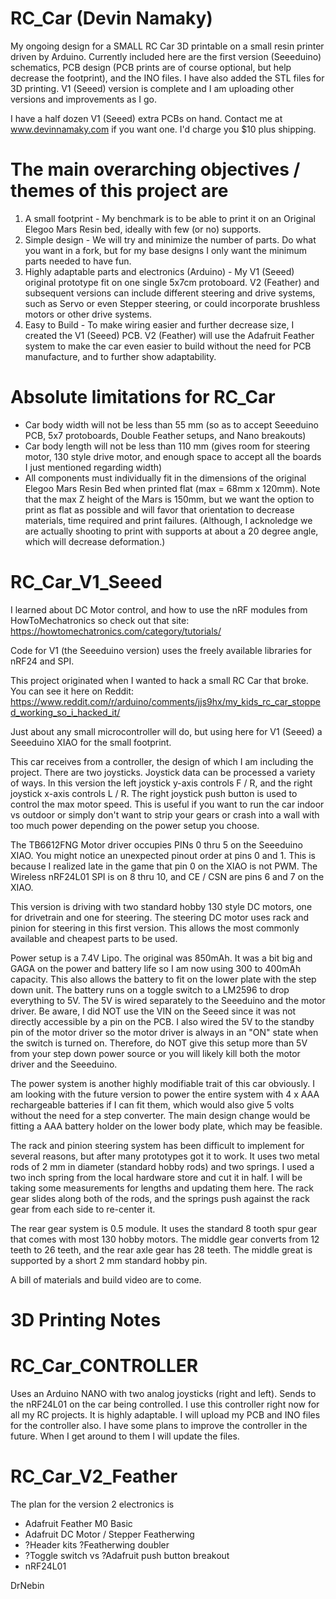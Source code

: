 # RC_Car (Devin Namaky)
My ongoing design for a SMALL RC Car 3D printable on a small resin printer driven by Arduino. Currently included here are the first version (Seeeduino) schematics, PCB design (PCB prints are of course optional, but help decrease the footprint), and the INO files. I have also added the STL files for 3D printing. V1 (Seeed) version is complete and I am uploading other versions and improvements as I go.

I have a half dozen V1 (Seeed) extra PCBs on hand. Contact me at www.devinnamaky.com if you want one. I'd charge you $10 plus shipping.

# The main overarching objectives / themes of this project are
1. A small footprint - My benchmark is to be able to print it on an Original Elegoo Mars Resin bed, ideally with few (or no) supports.
2. Simple design - We will try and minimize the number of parts. Do what you want in a fork, but for my base designs I only want the minimum parts needed to have fun.
3. Highly adaptable parts and electronics (Arduino) - My V1 (Seeed) original prototype fit on one single 5x7cm protoboard. V2 (Feather) and subsequent versions can include different steering and drive systems, such as Servo or even Stepper steering, or could incorporate brushless motors or other drive systems.
4. Easy to Build - To make wiring easier and further decrease size, I created the V1 (Seeed) PCB. V2 (Feather) will use the Adafruit Feather system to make the car even easier to build without the need for PCB manufacture, and to further show adaptability. 

# Absolute limitations for RC_Car
+ Car body width will not be less than 55 mm (so as to accept Seeeduino PCB, 5x7 protoboards, Double Feather setups, and Nano breakouts)
+ Car body length will not be less than 110 mm (gives room for steering motor, 130 style drive motor, and enough space to accept all the boards I just mentioned regarding width)
+ All components must individually fit in the dimensions of the original Elegoo Mars Resin Bed when printed flat (max = 68mm x 120mm). Note that the max Z height of the Mars is 150mm, but we want the option to print as flat as possible and will favor that orientation to decrease materials, time required and print failures. (Although, I acknoledge we are actually shooting to print with supports at about a 20 degree angle, which will decrease deformation.)

# RC_Car_V1_Seeed
I learned about DC Motor control, and how to use the nRF modules from HowToMechatronics so check out that site: https://howtomechatronics.com/category/tutorials/

Code for V1 (the Seeeduino version) uses the freely available libraries for nRF24 and SPI.

This project originated when I wanted to hack a small RC Car that broke. You can see it here on Reddit: https://www.reddit.com/r/arduino/comments/jjs9hx/my_kids_rc_car_stopped_working_so_i_hacked_it/

Just about any small microcontroller will do, but using here for V1 (Seeed) a Seeeduino XIAO for the small footprint. 

This car receives from a controller, the design of which I am including the project. There are two joysticks. Joystick data can be processed a variety of ways. In this version the left joystick y-axis controls F / R, and the right joystick x-axis controls L / R. The right joystick push button is used to control the max motor speed. This is useful if you want to run the car indoor vs outdoor or simply don't want to strip your gears or crash into a wall with too much power depending on the power setup you choose.

The TB6612FNG Motor driver occupies PINs 0 thru 5 on the Seeeduino XIAO. You might notice an unexpected pinout order at pins 0 and 1. This is because I realized late in the game that pin 0 on the XIAO is not PWM.
The Wireless nRF24L01 SPI is on 8 thru 10, and CE / CSN are pins 6 and 7 on the XIAO.

This version is driving with two standard hobby 130 style DC motors, one for drivetrain and one for steering. The steering DC motor uses rack and pinion for steering in this first version. This allows the most commonly available and cheapest parts to be used.

Power setup is a 7.4V Lipo. The original was 850mAh. It was a bit big and GAGA on the power and battery life so I am now using 300 to 400mAh capacity. This also allows the battery to fit on the lower plate with the step down unit. The battery runs on a toggle switch to a LM2596 to drop everything to 5V. The 5V is wired separately to the Seeeduino and the motor driver. Be aware, I did NOT use the VIN on the Seeed since it was not directly accessible by a pin on the PCB. I also wired the 5V to the standby pin of the motor driver so the motor driver is always in an "ON" state when the switch is turned on. Therefore, do NOT give this setup more than 5V from your step down power source or you will likely kill both the motor driver and the Seeeduino.

The power system is another highly modifiable trait of this car obviously. I am looking with the future version to power the entire system with 4 x AAA rechargeable batteries if I can fit them, which would also give 5 volts without the need for a step converter. The main design change would be fitting a AAA battery holder on the lower body plate, which may be feasible.

The rack and pinion steering system has been difficult to implement for several reasons, but after many prototypes got it to work. It uses two metal rods of 2 mm in diameter (standard hobby rods) and two springs. I used a two inch spring from the local hardware store and cut it in half. I will be taking some measurements for lengths and updating them here. The rack gear slides along both of the rods, and the springs push against the rack gear from each side to re-center it.

The rear gear system is 0.5 module. It uses the standard 8 tooth spur gear that comes with most 130 hobby motors. The middle gear converts from 12 teeth to 26 teeth, and the rear axle gear has 28 teeth. The middle great is supported by a short 2 mm standard hobby pin.

A bill of materials and build video are to come.

# 3D Printing Notes

# RC_Car_CONTROLLER
Uses an Arduino NANO with two analog joysticks (right and left). Sends to the nRF24L01 on the car being controlled. I use this controller right now for all my RC projects. It is highly adaptable. I will upload my PCB and INO files for the controller also. I have some plans to improve the controller in the future. When I get around to them I will update the files.

# RC_Car_V2_Feather
The plan for the version 2 electronics is
+ Adafruit Feather M0 Basic
+ Adafruit DC Motor / Stepper Featherwing
+ ?Header kits ?Featherwing doubler
+ ?Toggle switch vs ?Adafruit push button breakout
+ nRF24L01

DrNebin

